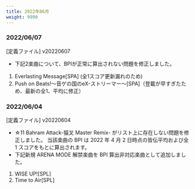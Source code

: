 ```yaml
---
title: 2022年06月
weight: 9990
---
```



### 2022/06/07

[定義ファイル] v20220607

- 下記2楽曲について、BPIが正常に算出されない問題を修正しました。

1. Everlasting Message[SPA] (全1スコア更新漏れのため)
2. Push on Beats!～音ゲの国のeX-ストリーマー～[SPA]（登載が早すぎたため、最新の全1、平均に修正）


### 2022/06/04

[定義ファイル] v20220604

- ☆11 Bahram Attack-猫叉 Master Remix- がリスト上に存在しない問題を修正しました。
  当該楽曲の BPI は 2022 年 4 月 2 日時点の皆伝平均および全 1 スコアをもとに算出されます。
- 下記新規 ARENA MODE 解禁楽曲を BPI 算出非対応楽曲として追加しました。

1. WISE UP![SPL]
2. Time to Air[SPL]

